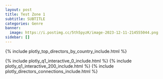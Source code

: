 ```yaml
---
layout: post
title: Test Zone 1
subtitle: SUBTITLE
categories: Genre
banner:
  image: https://i.postimg.cc/5th5pyzK/image-2023-12-11-214555044.png
sidebar: []
---
```

{% include plotly_top_directors_by_country_include.html %}





{% include plotly_q1_interactive_0_include.html %}
{% include plotly_q1_interactive_200_include.html %}
{% include plotly_directors_connections_include.html %}